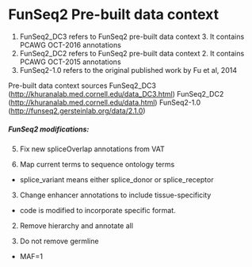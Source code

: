 # FunSeq2 Pre-built data context
1. FunSeq2_DC3 refers to FunSeq2 pre-built data context 3. It contains PCAWG OCT-2016 annotations 
2. FunSeq2_DC2 refers to FunSeq2 pre-built data context 2. It contains PCAWG OCT-2015 annotations
3. FunSeq2-1.0 refers to the original published work by Fu et al, 2014

Pre-built data context sources
FunSeq2_DC3  (http://khuranalab.med.cornell.edu/data_DC3.html)
FunSeq2_DC2  (http://khuranalab.med.cornell.edu/data.html)
FunSeq2-1.0  (http://funseq2.gersteinlab.org/data/2.1.0) 

##### FunSeq2 modifications:
5. Fix new spliceOverlap annotations from VAT

4. Map current terms to sequence ontology terms
  * splice_variant means either splice_donor or splice_receptor
 
3. Change enhancer annotations to include tissue-specificity
  * code is modified to incorporate specific format.
 
2. Remove hierarchy and annotate all
 
1. Do not remove germline
  * MAF=1

